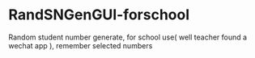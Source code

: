 # RandSNGenGUI-forschool
Random student number generate, for school use( well teacher found a wechat app ), remember selected numbers
